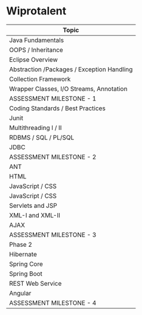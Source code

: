 # Wiprotalent

| Topic                                         |
|-----------------------------------------------|
| Java Fundamentals                             |
| OOPS / Inheritance                            |
| Eclipse Overview                              |
| Abstraction /Packages / Exception Handling    |
| Collection Framework                          |
| Wrapper Classes, I/O Streams, Annotation      |
| ASSESSMENT MILESTONE - 1                      |
| Coding Standards / Best Practices             |
| Junit                                         |
| Multithreading I / II                         |
| RDBMS / SQL / PL/SQL                          |
| JDBC                                          |
| ASSESSMENT MILESTONE - 2                      |
| ANT                                           |
| HTML                                          |
| JavaScript / CSS                              |
| JavaScript / CSS                              |
| Servlets and JSP                              |
| XML-I and XML-II                              |
| AJAX                                          |
| ASSESSMENT MILESTONE - 3                      |
| Phase 2                                       |
| Hibernate                                     |
| Spring Core                                   |
| Spring Boot                                   |
| REST Web Service                              |
| Angular                                       |
| ASSESSMENT MILESTONE - 4                      |
